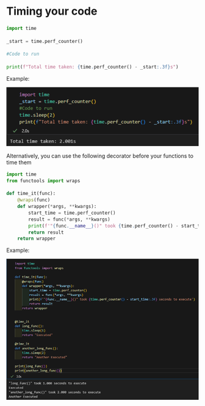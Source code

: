 # Timing your code

```python
import time 

_start = time.perf_counter() 

#Code to run 

print(f"Total time taken: {time.perf_counter() - _start:.3f}s") 
```

Example: 

![](../../assets/Code_Snippets/General/Timing%20your%20code.png)

Alternatively, you can use the following decorator before your functions to time them

```python
import time
from functools import wraps

def time_it(func):
    @wraps(func)
    def wrapper(*args, **kwargs):
        start_time = time.perf_counter()
        result = func(*args, **kwargs)
        print(f'"{func.__name__}()" took {time.perf_counter() - start_time:.3f} seconds to execute')
        return result
    return wrapper
```

Example:

![](../../assets/Code_Snippets/General/Timing%20your%20code2.png)